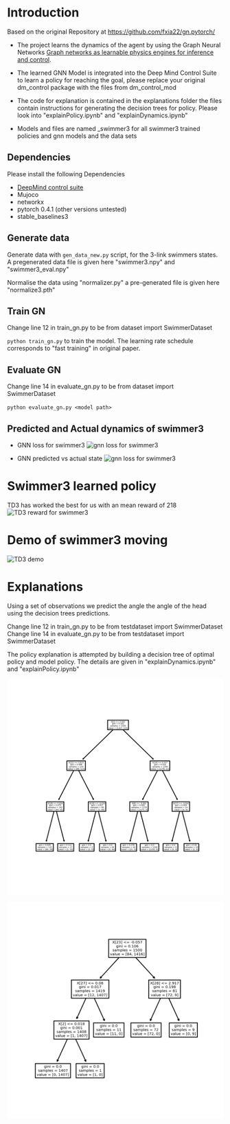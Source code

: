 # Introduction 
Based on the original Repository at  https://github.com/fxia22/gn.pytorch/  

- The project learns the dynamics of the agent by using the Graph Neural Networks [Graph networks as learnable physics engines for inference and control](https://arxiv.org/abs/1806.01242).
- The learned GNN Model is integrated into the Deep Mind Control Suite to learn a policy for reaching the goal, please replace your original dm_control package with the files from dm_control_mod  

- The code for explanation is contained in the explanations folder the files contain instructions for generating the decision trees for policy. Please look into "explainPolicy.ipynb" and "explainDynamics.ipynb"

- Models and files are named _swimmer3 for all swimmer3 trained policies and gnn models and the data sets 

## Dependencies
 Please install the following Dependencies
- [DeepMind control suite](https://github.com/deepmind/dm_control)
- Mujoco
- networkx
- pytorch 0.4.1 (other versions untested)
- stable_baselines3

## Generate data

Generate data with `gen_data_new.py` script, for the 3-link swimmers states. A pregenerated data file is given here "swimmer3.npy" and "swimmer3_eval.npy" 

Normalise the data using "normalizer.py" a pre-generated file is given here "normalize3.pth" 

## Train GN

Change line 12 in train_gn.py to be from dataset import SwimmerDataset

`python train_gn.py` to train the model. The learning rate schedule corresponds to "fast training" in original paper.

## Evaluate GN
Change line 14 in evaluate_gn.py to be from dataset import SwimmerDataset

`python evaluate_gn.py <model path>`

## Predicted and Actual dynamics of  swimmer3
- GNN loss for swimmer3 
![gnn loss for swimmer3](misc/gnn_lossswim3.png)

- GNN predicted vs actual state 
![gnn loss for swimmer3](misc/3link.png)

# Swimmer3 learned policy 
TD3 has worked the best for us with an mean reward of 218
![TD3 reward for swimmer3](misc/td3.png)

# Demo of swimmer3 moving 
![TD3 demo](misc/td3.gif)

# Explanations

Using a set of observations we predict the angle the angle of the head using the decision trees predictions.

Change line 12 in train_gn.py to be from testdataset import SwimmerDataset
Change line 14 in evaluate_gn.py to be from testdataset import SwimmerDataset

The policy explanation is attempted by  building a decision tree of optimal policy and model policy. The details are given in 
"explainDynamics.ipynb" and "explainPolicy.ipynb"  

![decision tree for model predictions](misc/initialTree.png)

![decision tree for optimal actions](misc/optimalTree.png)

